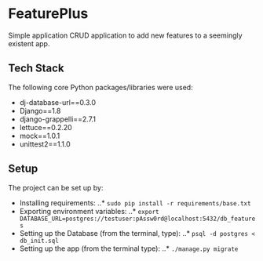 FeaturePlus
============
Simple application CRUD application to add new features to a seemingly existent app.

Tech Stack
----------
The following core Python packages/libraries were used:
* dj-database-url==0.3.0
* Django==1.8
* django-grappelli==2.7.1
* lettuce==0.2.20
* mock==1.0.1
* unittest2==1.1.0

Setup
-----
The project can be set up by:
* Installing requirements:
..*  ```sudo pip install -r requirements/base.txt```
* Exporting environment variables: 
..* ```export DATABASE_URL=postgres://testuser:pAssw0rd@localhost:5432/db_features```
* Setting up the Database (from the terminal, type): 
..* ```psql -d postgres < db_init.sql```
* Setting up the app (from the terminal type):
..* ```./manage.py migrate```
